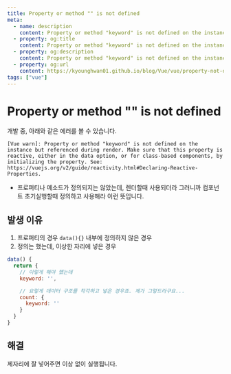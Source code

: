 ```yaml
---
title: Property or method "" is not defined
meta:
  - name: description
    content: Property or method "keyword" is not defined on the instance but referenced during render. Make sure that this property is reactive, either in the data option, or for class-based components, by initializing the property.
  - property: og:title
    content: Property or method "keyword" is not defined on the instance but referenced during render. Make sure that this property is reactive, either in the data option, or for class-based components, by initializing the property.
  - property: og:description
    content: Property or method "keyword" is not defined on the instance but referenced during render. Make sure that this property is reactive, either in the data option, or for class-based components, by initializing the property.
  - property: og:url
    content: https://kyounghwan01.github.io/blog/Vue/vue/property-not-defined/
tags: ["vue"]
---
```


# Property or method "" is not defined

개발 중, 아래와 같은 에러를 볼 수 있습니다.

```
[Vue warn]: Property or method "keyword" is not defined on the instance but referenced during render. Make sure that this property is reactive, either in the data option, or for class-based components, by initializing the property. See: https://vuejs.org/v2/guide/reactivity.html#Declaring-Reactive-Properties.
```

- 프로퍼티나 메소드가 정의되지는 않았는데, 렌더할때 사용되더라 그러니까 컴포넌트 초기실행할때 정의하고 사용해라 이런 뜻입니다.

## 발생 이유

1. 프로퍼티의 경우 `data(){}` 내부에 정의하지 않은 경우
2. 정의는 했는데, 이상한 자리에 넣은 경우

```js
data() {
  return {
    // 이렇게 해야 했는데
    keyword: '',

    // 요렇게 데이터 구조를 착각하고 넣은 경우죠. 제가 그렇드라구요...
    count: {
      keyword: ''
    }
  }
}
```

## 해결

제자리에 잘 넣어주면 이상 없이 실행됩니다.
